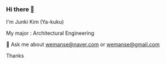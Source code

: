 ### Hi there 👋

I'm Junki Kim (Ya-kuku)

My major : Architectural Engineering

💬 Ask me about wemanse@naver.com  or  wemanse@gmail.com

Thanks
